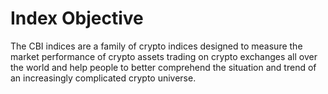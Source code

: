 # Index Objective

The CBI indices are a family of crypto indices designed to measure the market performance of crypto assets trading on crypto exchanges all over the world and help people to better comprehend the situation and trend of an increasingly complicated crypto universe.
